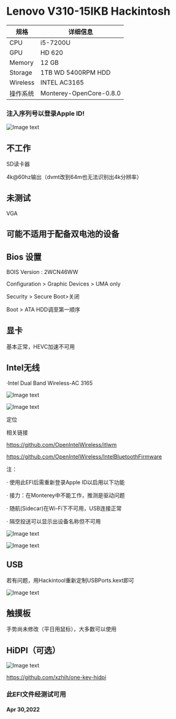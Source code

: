 # **Lenovo V310-15IKB Hackintosh**

| 规格     | 详细信息                 |
| -------- | ------------------------ |
| CPU      | i5-7200U                 |
| GPU      | HD 620                   |
| Memory   | 12 GB                    |
| Storage  | 1TB WD 5400RPM HDD       |
| Wireless | INTEL AC3165             |
| 操作系统 | Monterey-OpenCore-0.8.0  |

### 注入序列号以登录Apple ID!

![Image text](https://raw.githubusercontent.com/lee-namc/Lenovo-V310-15IKB-Hackintosh/master/Screenshots/OVERVIEW.png)

## 不工作

SD读卡器

4k@60hz输出（dvmt改到64m也无法识别出4k分辨率）



## 未测试

VGA



## 可能不适用于配备双电池的设备



## Bios 设置

BOIS Version : 2WCN46WW

Configuration > Graphic Devices > UMA only

Security > Secure Boot>关闭

Boot > ATA HDD调至第一顺序



## 显卡

基本正常，HEVC加速不可用



## Intel无线

·Intel Dual Band Wireless-AC 3165

![Image text](https://raw.githubusercontent.com/lee-namc/Lenovo-V310-15IKB-Hackintosh/master/Screenshots/WIFI.png)

![Image text](https://raw.githubusercontent.com/lee-namc/Lenovo-V310-15IKB-Hackintosh/master/Screenshots/ITLWM.png)

定位

相关链接

https://github.com/OpenIntelWireless/itlwm

https://github.com/OpenIntelWireless/IntelBluetoothFirmware

注：

· 使用此EFI后需重新登录Apple ID以启用以下功能

· 接力：在Monterey中不能工作，推测是驱动问题

· 随航(Sidecar)在Wi-Fi下不可用，USB连接正常

· 隔空投送可以显示出设备名称但不可用

![Image text](https://raw.githubusercontent.com/lee-namc/Lenovo-V310-15IKB-Hackintosh/master/Screenshots/随航（Wi-Fi下不可用）.png)

![Image text](https://raw.githubusercontent.com/lee-namc/Lenovo-V310-15IKB-Hackintosh/master/Screenshots/隔空投送（不可用）.png)

## USB

若有问题，用Hackintool重新定制USBPorts.kext即可

![Image text](https://raw.githubusercontent.com/lee-namc/Lenovo-V310-15IKB-Hackintosh/master/Screenshots/USB.png)

## 触摸板

手势尚未修改（平日用鼠标），大多数可以使用



## HiDPI（可选）

![Image text](https://raw.githubusercontent.com/lee-namc/Lenovo-V310-15IKB-Hackintosh/master/Screenshots/HIDPI.png)

https://github.com/xzhih/one-key-hidpi



### 此EFI文件经测试可用

#### Apr 30,2022
